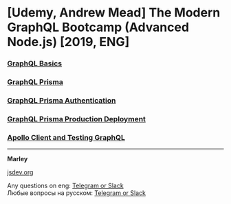 # [Udemy, Andrew Mead] The Modern GraphQL Bootcamp (Advanced Node.js) [2019, ENG]

### [GraphQL Basics](./01-graphql-basics/README.md)

### [GraphQL Prisma](./02-graphql-prisma/README.md)

### [GraphQL Prisma Authentication](./03-graphql-prisma-authentication/README.md)

### [GraphQL Prisma Production Deployment](./04-graphql-prisma-production-deployment/README.md)

### [Apollo Client and Testing GraphQL](./05-apollo-client/README.md)

---

**Marley**

<a href="https://jsdev.org">jsdev.org</a>

Any questions on eng: <a href="https://jsdev.org/chat/">Telegram or Slack</a>  
Любые вопросы на русском: <a href="https://jsdev.ru/chat/">Telegram or Slack</a>

